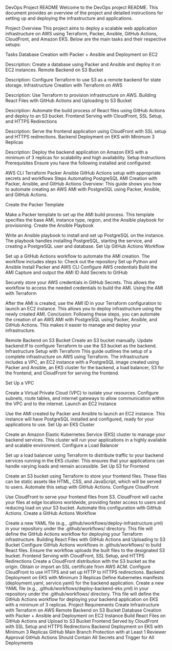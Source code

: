DevOps Project README
Welcome to the DevOps project README. This document provides an overview of the project and detailed instructions for setting up and deploying the infrastructure and applications.

Project Overview
This project aims to deploy a scalable web application infrastructure on AWS using Terraform, Packer, Ansible, GitHub Actions, CloudFront, and Amazon EKS. Below are the main tasks and their respective setups:

Tasks
Database Creation with Packer + Ansible and Deployment on EC2

Description: Create a database using Packer and Ansible and deploy it on EC2 instances.
Remote Backend on S3 Bucket

Description: Configure Terraform to use S3 as a remote backend for state storage.
Infrastructure Creation with Terraform on AWS

Description: Use Terraform to provision infrastructure on AWS.
Building React Files with GitHub Actions and Uploading to S3 Bucket

Description: Automate the build process of React files using GitHub Actions and deploy to an S3 bucket.
Frontend Serving with CloudFront, SSL Setup, and HTTPS Redirections

Description: Serve the frontend application using CloudFront with SSL setup and HTTPS redirections.
Backend Deployment on EKS with Minimum 3 Replicas

Description: Deploy the backend application on Amazon EKS with a minimum of 3 replicas for scalability and high availability.
Setup Instructions
Prerequisites
Ensure you have the following installed and configured:

AWS CLI
Terraform
Packer
Ansible
GitHub Actions setup with appropriate secrets and workflows
Steps
Automating PostgreSQL AMI Creation with Packer, Ansible, and GitHub Actions
Overview: This guide shows you how to automate creating an AWS AMI with PostgreSQL using Packer, Ansible, and GitHub Actions.

Create the Packer Template

Make a Packer template to set up the AMI build process. This template specifies the base AMI, instance type, region, and the Ansible playbook for provisioning.
Create the Ansible Playbook

Write an Ansible playbook to install and set up PostgreSQL on the instance. The playbook handles installing PostgreSQL, starting the service, and creating a PostgreSQL user and database.
Set Up GitHub Actions Workflow

Set up a GitHub Actions workflow to automate the AMI creation. The workflow includes steps to:
Check out the repository
Set up Python and Ansible
Install Packer and AWS CLI
Configure AWS credentials
Build the AMI
Capture and output the AMI ID
Add Secrets to GitHub

Securely store your AWS credentials in GitHub Secrets. This allows the workflow to access the needed credentials to build the AMI.
Using the AMI with Terraform

After the AMI is created, use the AMI ID in your Terraform configuration to launch an EC2 instance. This allows you to deploy infrastructure using the newly created AMI.
Conclusion: Following these steps, you can automate the creation of an AWS AMI with PostgreSQL using Packer, Ansible, and GitHub Actions. This makes it easier to manage and deploy your infrastructure.

Remote Backend on S3 Bucket
Create an S3 bucket manually.
Update backend.tf to configure Terraform to use the S3 bucket as the backend.
Infrastructure Setup with Terraform
This guide outlines the setup of a complete infrastructure on AWS using Terraform. The infrastructure includes a VPC, an EC2 instance with a PostgreSQL image created using Packer and Ansible, an EKS cluster for the backend, a load balancer, S3 for the frontend, and CloudFront for serving the frontend.

Set Up a VPC

Create a Virtual Private Cloud (VPC) to isolate your resources. Configure subnets, route tables, and internet gateways to allow communication within the VPC and to the internet.
Launch an EC2 Instance

Use the AMI created by Packer and Ansible to launch an EC2 instance. This instance will have PostgreSQL installed and configured, ready for your applications to use.
Set Up an EKS Cluster

Create an Amazon Elastic Kubernetes Service (EKS) cluster to manage your backend services. This cluster will run your applications in a highly available and scalable environment.
Configure a Load Balancer

Set up a load balancer using Terraform to distribute traffic to your backend services running in the EKS cluster. This ensures that your applications can handle varying loads and remain accessible.
Set Up S3 for Frontend

Create an S3 bucket using Terraform to store your frontend files. These files can be static assets like HTML, CSS, and JavaScript, which will be served to users. Automate this setup with GitHub Actions.
Configure CloudFront

Use CloudFront to serve your frontend files from S3. CloudFront will cache your files at edge locations worldwide, providing faster access to users and reducing load on your S3 bucket. Automate this configuration with GitHub Actions.
Create a GitHub Actions Workflow

Create a new YAML file (e.g., .github/workflows/deploy-infrastructure.yml) in your repository under the .github/workflows/ directory. This file will define the GitHub Actions workflow for deploying your Terraform infrastructure.
Building React Files with GitHub Actions and Uploading to S3 Bucket
Configure GitHub Actions workflows in .github/workflows/ to build React files.
Ensure the workflow uploads the built files to the designated S3 bucket.
Frontend Serving with CloudFront, SSL Setup, and HTTPS Redirections
Create a CloudFront distribution with the S3 bucket as the origin.
Obtain or import an SSL certificate from AWS ACM.
Configure CloudFront to use HTTPS and set up HTTP to HTTPS redirections.
Backend Deployment on EKS with Minimum 3 Replicas
Define Kubernetes manifests (deployment.yaml, service.yaml) for the backend application.
Create a new YAML file (e.g., .github/workflows/deploy-backend-eks.yml) in your repository under the .github/workflows/ directory. This file will define the GitHub Actions workflow for deploying your backend application on EKS with a minimum of 3 replicas.
Project Requirements
Create Infrastructure with Terraform on AWS
Remote Backend on S3 Bucket
Database Creation with Packer + Ansible and Deployment on EC2 Instance
Build React Files on GitHub Actions and Upload to S3 Bucket
Frontend Served by CloudFront with SSL Setup and HTTPS Redirections
Backend Deployment on EKS with Minimum 3 Replicas
GitHub Main Branch Protection with at Least 1 Reviewer Approval
GitHub Actions Should Contain All Secrets and Trigger for All Deployments
